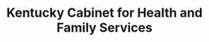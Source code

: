 ---
layout: project
title: Kentucky Cabinet for Health and Family Services
abbr: 
link: https://chfs.ky.gov
---